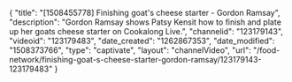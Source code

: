 {
    "title": "[1508455778] Finishing goat's cheese starter - Gordon Ramsay",
    "description": "Gordon Ramsay shows Patsy Kensit how to finish and plate up her goats cheese starter on Cookalong Live.",
    "channelid": "123179143",
    "videoid": "123179483",
    "date_created": "1262867353",
    "date_modified": "1508373766",
    "type": "captivate",
    "layout": "channelVideo",
    "url": "\/food-network\/finishing-goat-s-cheese-starter-gordon-ramsay\/123179143-123179483"
}